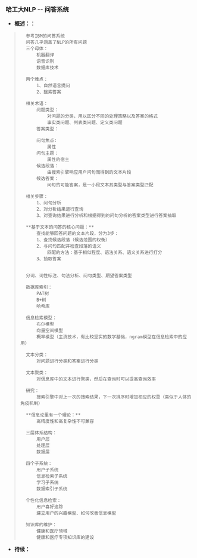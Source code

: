 ### 哈工大NLP -- 问答系统
- **概述：**：
>       参考IBM的问答系统
>       问答几乎涵盖了NLP的所有问题
>       三个母体：
>           机器翻译
>           语音识别
>           数据库技术
>
>       两个难点：
>           1、自然语言提问
>           2、搜索答案
>
>       相关术语：
>           问题类型：
>               对问题的分类，用以区分不同的处理策略以及答案的格式
>               事实类问题、列表类问题、定义类问题
>           答案类型：
>
>           问句焦点:
>               属性
>           问句主题：
>               属性的宿主
>           候选段落：
>               由搜索引擎响应用户问句而得到的文本片段
>           候选答案：
>               问句的可能答案，是一小段文本其类型与答案类型匹配
>
>       相关步骤：
>           1、问句分析
>           2、对分析结果进行查询
>           3、对查询结果进行分析和根据得到的问句分析的答案类型进行答案抽取
>
>       **基于文本的问答的核心问题：**
>           查找能够回答问题的文本片段，分为3步：
>           1、查找候选段落（候选范围的权衡）
>           2、与问句匹配并检查段落的语义
>               匹配的方法：基于相似程度、语法关系、语义关系进行打分
>           3、抽取答案
>
>
>       分词、词性标注、句法分析、问句类型、期望答案类型
>
>       数据库索引：
>           PAT树
>           B+树
>           哈希库
>
>       信息检索模型：
>           布尔模型
>           向量空间模型
>           概率模型（主流技术，有比较坚实的数学基础，ngram模型在信息检索中的应用）
>
>       文本分类：
>           对问题进行分类和答案进行分类
>
>       文本聚类：
>           对信息库中的文本进行聚类，然后在查询时可以提高查询效率
>
>       研究：
>           搜索引擎中对上一次的搜索结果，下一次排序时增加相应的权重（类似于人体的免疫机制）
>
>       **信息论里有一个理论：**
>           高精度性和高复杂性不可兼容
>
>       三层体系结构：
>           用户层
>           处理层
>           数据层
>
>       四个子系统：
>           用户子系统
>           信息检索子系统
>           学习子系统
>           数据索引子系统
>
>       个性化信息检索：
>           用户喜好追踪
>           建立用户的兴趣模型、如何改善信息模型
>
>       知识库的维护：
>           健康和医疗领域
>           健康和医疗专项知识库的建设
>
>
>
>
>

- **待续：**
>
>
>
>
>
>
>
>
>
>
>
>
>
>
>
